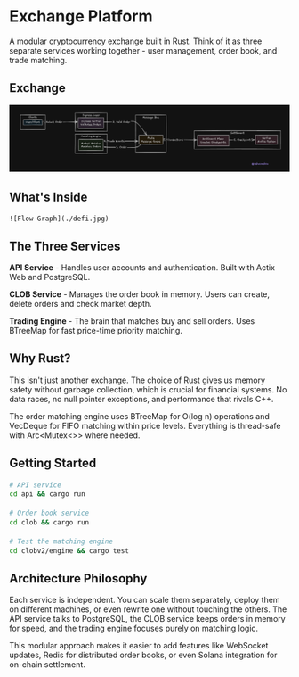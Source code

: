 # Exchange Platform

A modular cryptocurrency exchange built in Rust. Think of it as three separate services working together - user management, order book, and trade matching.

## Exchange

![Architecture](./image.png)

## What's Inside

```
![Flow Graph](./defi.jpg)

```

## The Three Services

**API Service** - Handles user accounts and authentication. Built with Actix Web and PostgreSQL.

**CLOB Service** - Manages the order book in memory. Users can create, delete orders and check market depth.

**Trading Engine** - The brain that matches buy and sell orders. Uses BTreeMap for fast price-time priority matching.

## Why Rust?

This isn't just another exchange. The choice of Rust gives us memory safety without garbage collection, which is crucial for financial systems. No data races, no null pointer exceptions, and performance that rivals C++.

The order matching engine uses BTreeMap for O(log n) operations and VecDeque for FIFO matching within price levels. Everything is thread-safe with Arc<Mutex<>> where needed.

## Getting Started

```bash
# API service
cd api && cargo run

# Order book service
cd clob && cargo run

# Test the matching engine
cd clobv2/engine && cargo test
```

## Architecture Philosophy

Each service is independent. You can scale them separately, deploy them on different machines, or even rewrite one without touching the others. The API service talks to PostgreSQL, the CLOB service keeps orders in memory for speed, and the trading engine focuses purely on matching logic.

This modular approach makes it easier to add features like WebSocket updates, Redis for distributed order books, or even Solana integration for on-chain settlement.
